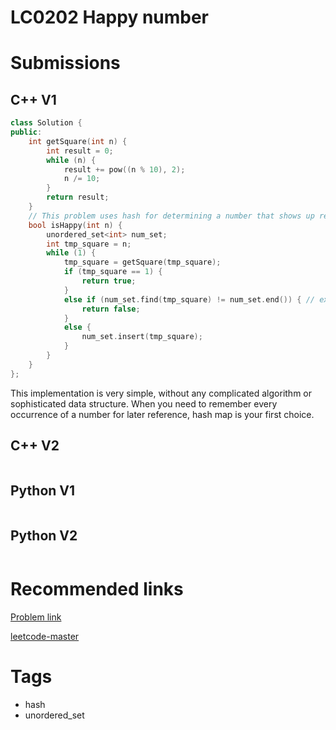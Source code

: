 # LC0202 Happy number

# Submissions

## C++ V1

```C++
class Solution {
public:
    int getSquare(int n) {
        int result = 0;
        while (n) {
            result += pow((n % 10), 2);
            n /= 10;
        }
        return result;
    }
    // This problem uses hash for determining a number that shows up repeatedly
    bool isHappy(int n) {
        unordered_set<int> num_set;
        int tmp_square = n;
        while (1) {
            tmp_square = getSquare(tmp_square);
            if (tmp_square == 1) {
                return true;
            }
            else if (num_set.find(tmp_square) != num_set.end()) { // exists
                return false;
            }
            else {
                num_set.insert(tmp_square);
            }
        }
    }
};
```

This implementation is very simple, without any complicated algorithm or sophisticated data structure. When you need to remember every occurrence of a number for later reference, hash map is your first choice.

## C++ V2

```C++
```



## Python V1

```python
```



## Python V2

```python

```





# Recommended links

[Problem link](https://leetcode.com/problems/happy-number/)

[leetcode-master](https://github.com/youngyangyang04/leetcode-master/blob/master/problems/0202.%E5%BF%AB%E4%B9%90%E6%95%B0.md)



# Tags

- hash
- unordered_set